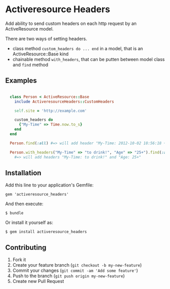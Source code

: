 # Activeresource Headers

Add ability to send custom headers on each http request by an ActiveResource model.

There are two ways of setting headers.
  * class method ```custom_headers do ... end``` in a model, that is an ActiveResource::Base kind
  * chainable method ```with_headers```, that can be putten between model class and ```find``` method

## Examples

```ruby

  class Person < ActiveResource::Base
    include ActiveresourceHeaders::CustomHeaders

    self.site = 'http://example.com'

    custom_headers do
      {"My-Time" => Time.now.to_s}
    end
  end

  Person.find(:all) #=> will add header "My-Time: 2012-10-02 18:56:18 +0300"

  Person.with_headers("My-Time" => "to drink!", "Age" => "25+").find(:all)
    #=> will add headers "My-Time: to drink!" and "Age: 25+"
```


## Installation

Add this line to your application's Gemfile:

    gem 'activeresource_headers'

And then execute:

    $ bundle

Or install it yourself as:

    $ gem install activeresource_headers

## Contributing

1. Fork it
2. Create your feature branch (`git checkout -b my-new-feature`)
3. Commit your changes (`git commit -am 'Add some feature'`)
4. Push to the branch (`git push origin my-new-feature`)
5. Create new Pull Request
